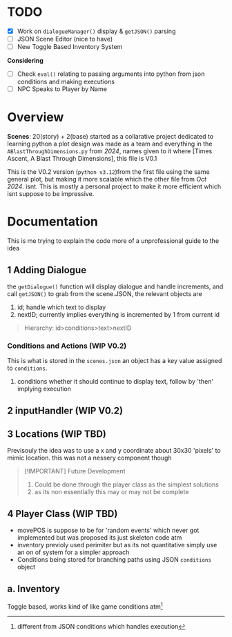 # TODO
- [x] Work on `dialogueManager()` display & `getJSON()` parsing
- [ ] JSON Scene Editor (nice to have)
- [ ] New Toggle Based Inventory System

**Considering**
- [ ] Check `eval()` relating to passing arguments into python from json conditions and making executions
- [ ] NPC Speaks to Player by Name

# Overview
**Scenes**: 20(story) + 2(base)
started as a collarative project dedicated to learning python a plot design was made as a team and everything in the `ABlastThroughDimensions.py` from *2024*, names given to it where [Times Ascent, A Blast Through Dimensions], this file is V0.1

This is the V0.2 version (`python v3.12`)from the first file using the same general plot, but making it more scalable which the other file from *Oct 2024*. isnt. This is mostly a personal project to make it more efficient which isnt suppose to be impressive.

# Documentation
This is me trying to explain the code more of a unprofessional guide to the idea
## 1 Adding Dialogue
the `getDialogue()` function will display dialogue and handle increments, and call `getJSON()` to grab from the scene.JSON, the relevant objects are
1. id; handle which text to display
2. nextID; currently implies everything is incremented by 1 from current id

>Hierarchy: id>conditions>text>nextID

### Conditions and Actions (WIP V0.2)
This is what is stored in the `scenes.json` an object has a key value  assigned to `conditions`.

1. conditions whether it should continue to display text, follow by 'then' implying execution


## 2 inputHandler (WIP V0.2)


## 3 Locations (WIP TBD)
Previsouly the idea was to use a x and y coordinate about 30x30 'pixels' to mimic location. this was not a nessery component though
>[!IMPORTANT] Future Development
>1.  Could be done through the player class as the simplest solutions 
>2. as its non essentially this may or may not be complete

## 4 Player Class (WIP TBD)
- movePOS is suppose to be for 'random events' which never got implemented but was proposed its just skeleton code atm
- inventory previoly used perimiter but as its not quantitative simply use an on of system for a simpler approach
- Conditions being stored for branching paths using JSON `conditions` object
## a. Inventory
Toggle based, works kind of like game conditions atm[^1]

[^1]: different from JSON conditions which handles execution